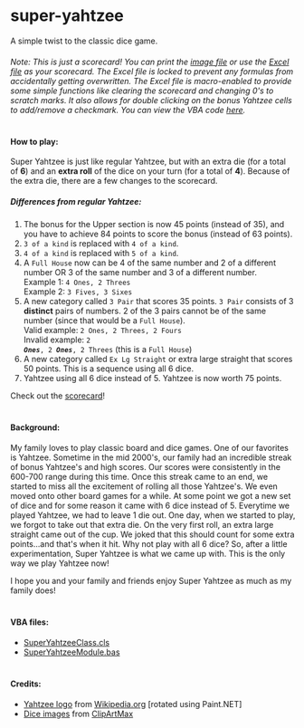 # super-yahtzee

A simple twist to the classic dice game.

###### Note: This is just a scorecard! You can print the [image file](https://github.com/brianferguson/super-yahtzee/blob/master/SuperYahtzeeScorecard.png) or use the [Excel file](https://github.com/brianferguson/super-yahtzee/blob/master/SuperYahtzee.xlsm) as your scorecard. The Excel file is locked to prevent any formulas from accidentally getting overwritten. The Excel file is macro-enabled to provide some simple functions like clearing the scorecard and changing 0's to scratch marks. It also allows for double clicking on the bonus Yahtzee cells to add/remove a checkmark. You can view the VBA code [here](#VBA-files).

#

#### How to play:
Super Yahtzee is just like regular Yahtzee, but with an extra die (for a total of **6**) and an **extra roll** of the dice on your turn (for a total of **4**). Because of the extra die, there are a few changes to the scorecard.

##### Differences from regular Yahtzee:
1. The bonus for the Upper section is now 45 points (instead of 35), and you have to achieve 84 points to score the bonus (instead of 63 points).
2. `3 of a kind` is replaced with `4 of a kind`.
3. `4 of a kind` is replaced with `5 of a kind`.
4. A `Full House` now can be 4 of the same number and 2 of a different number OR 3 of the same number and 3 of a different number.<br />
Example 1: `4 Ones, 2 Threes`<br />
Example 2: `3 Fives, 3 Sixes`
5. A new category called `3 Pair` that scores 35 points. `3 Pair` consists of 3 **distinct** pairs of numbers. 2 of the 3 pairs cannot be of the same number (since that would be a `Full House`).<br />
Valid example: `2 Ones, 2 Threes, 2 Fours`<br />
Invalid example: <code>2 <b><em>Ones</em></b>, 2 <b><em>Ones</em></b>, 2 Threes</code> (this is a `Full House`)
6. A new category called `Ex Lg Straight` or extra large straight that scores 50 points. This is a sequence using all 6 dice.
7. Yahtzee using all 6 dice instead of 5. Yahtzee is now worth 75 points.

Check out the [scorecard](https://github.com/brianferguson/super-yahtzee/blob/master/SuperYahtzeeScorecard.png)!

#

#### Background:
My family loves to play classic board and dice games. One of our favorites is Yahtzee. Sometime in the mid 2000's, our family had an incredible streak of bonus Yahtzee's and high scores. Our scores were consistently in the 600-700 range during this time. Once this streak came to an end, we started to miss all the excitement of rolling all those Yahtzee's. We even moved onto other board games for a while. At some point we got a new set of dice and for some reason it came with 6 dice instead of 5. Everytime we played Yahtzee, we had to leave 1 die out. One day, when we started to play, we forgot to take out that extra die. On the very first roll, an extra large straight came out of the cup. We joked that this should count for some extra points...and that's when it hit. Why not play with all 6 dice? So, after a little experimentation, Super Yahtzee is what we came up with. This is the only way we play Yahtzee now!

I hope you and your family and friends enjoy Super Yahtzee as much as my family does!

#

#### VBA files:
* [SuperYahtzeeClass.cls](https://github.com/brianferguson/super-yahtzee/blob/master/SuperYahtzeeClass.cls)
* [SuperYahtzeeModule.bas](https://github.com/brianferguson/super-yahtzee/blob/master/SuperYahtzeeModule.bas)

#

#### Credits:
* [Yahtzee logo](https://github.com/brianferguson/super-yahtzee/blob/master/resources/logo.png) from [Wikipedia.org](https://en.wikipedia.org/wiki/Yahtzee#/media/File:Yahtzee_logo.svg) [rotated using Paint.NET]
* [Dice images](https://github.com/brianferguson/super-yahtzee/blob/master/resources/) from [ClipArtMax](https://www.clipartmax.com/)

